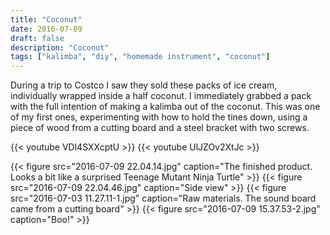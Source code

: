 ```yaml
---
title: "Coconut"
date: 2016-07-09
draft: false
description: "Coconut"
tags: ["kalimba", "diy", "homemade instrument", "coconut"]
---
```

During a trip to Costco I saw they sold these packs of ice cream, individually wrapped inside a half coconut. I immediately grabbed a pack with the full intention of making a kalimba out of the coconut. This was one of my first ones, experimenting with how to hold the tines down, using a piece of wood from a cutting board and a steel bracket with two screws.

{{< youtube VDl4SXXcptU >}}
{{< youtube UlJZOv2XtJc >}}

{{< figure src="2016-07-09 22.04.14.jpg" caption="The finished product. Looks a bit like a surprised Teenage Mutant Ninja Turtle" >}}
{{< figure src="2016-07-09 22.04.46.jpg" caption="Side view" >}}
{{< figure src="2016-07-03 11.27.11-1.jpg" caption="Raw materials. The sound board came from a cutting board" >}}
{{< figure src="2016-07-09 15.37.53-2.jpg" caption="Boo!" >}}

